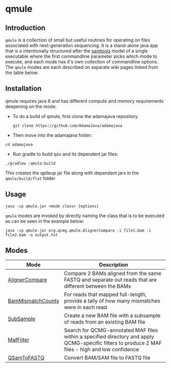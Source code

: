# qmule

## Introduction

`qmule` is a collection of small but useful routines for operating on files
associated with next-generation sequencing.  It is a stand-alone java app 
that is a intentionally structured after the [samtools](http://samtools.sourceforge.net) 
model of a single executable where the first commandline parameter picks
which mode to execute, and each mode has it's own collection of commandline
options.  The `qmule` modes are each described on separate wiki pages linked
from the table below.

## Installation

qmule requires java 8 and has different compute and memory requirements deepening on the mode.

* To do a build of qmule, first clone the adamajava repository.
  ~~~~{.text}
  git clone https://github.com/AdamaJava/adamajava
  ~~~~

*  Then move into the adamajava folder:
  ~~~~{.text}
  cd adamajava
  ~~~~

*  Run gradle to build qsv and its dependent jar files:
  ~~~~{.text}
  ./gradlew :qmule:build
  ~~~~
  This creates the qpileup jar file along with dependent jars in the `qmule/build/flat` folder

## Usage

~~~~{.text}
java -cp qmule.jar <mode class> [options]
~~~~

`qmule` modes are invoked by directly naming the class that is to be
executed as can be seen in the example below:

~~~~{.text}
java -cp qmule.jar org.qcmg.qmule.AlignerCompare -i file1.bam -i file2.bam -o output.txt
~~~~

## Modes

Mode             | Description
---------------- | ---------------------------
[AlignerCompare](qmule_aligner_compare_mode.md) | Compare 2 BAMs aligned from the same FASTQ and separate out reads that are different between the BAMs
[BamMismatchCounts](qmule_bam_mismatch_counts_mode.md) | For reads that mapped full-length, provide a tally of how many mismatches were in each read
[SubSample](qmule_subsample_mode.md) | Create a new BAM file with a subsample of reads from an existing BAM file 
[MafFilter](qmule_maf_filter_mode.md) | Search for QCMG-annotated MAF files within a specified directory and apply QCMG-specific filters to produce 2 MAF files - high and low confidence
[QSamToFASTQ](qmule_sam2fastq_mode.md) | Convert BAM/SAM file to FASTQ file



